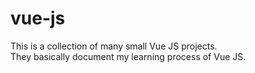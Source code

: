 # vue-js

This is a collection of many small Vue JS projects.<br>
They basically document my learning process of Vue JS.
